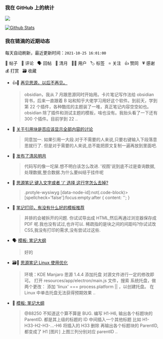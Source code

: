 ### 我在 GitHub 上的统计

<a title="Hits" target="_blank" href="https://github.com/Crowds21/Crowds21"><img src="https://hits.b3log.org/crowds21/crowds21.svg"></a>

[![Github Stats](https://github-readme-stats.vercel.app/api?username=crowds21&theme=tokyonight&show_icons=true)](https://github.com/crowds21)

<!--events start -->

### 我在链滴的近期动态

每天自动刷新，最近更新时间：`2021-10-25 16:01:00`

📝 帖子 &nbsp; 💬 评论 &nbsp; 🗣 回帖 &nbsp; 🌙 清月 &nbsp; 👨‍💻 用户 &nbsp; 🏷️ 标签 &nbsp; ⭐️ 关注 &nbsp; 👍 赞同 &nbsp; 💗 感谢 &nbsp; 💰 打赏 &nbsp; 🗃 收藏

* 👍💬 [再见思源，以后不再见。](https://ld246.com/article/1630378855743/comment/1632017885190#comments)

  > obsidian，我从 7 月跟思源同时开始用。卡片笔记写作法给 obsidian 背书，后来一直跟着 B 站和知乎大佬学习用好这个软件。到前天，学到第 22 个插件，各种酷炫的主题装了一堆，真正笔记内容空空如也。obsidian 除了插件和测试主题的模板，啥也没有。我抬头看了一下还有 300 个插件。目前学到 22  ..
* 💬 [关于引用块是否应该显示全部内容的讨论](https://ld246.com/article/1635089610168/comment/1635125121333#comments)

  > 同意加一. 如果引用一大段.对于不需要的人来说,只要右键输入下段落意思就行了. 但是对于需要的人来说,总不能把原文复制一遍再放到里面吧.
* 🌙 [发布了清风明月](https://ld246.com/member/crowds21/breezemoons/1635085123455)

  > 代码写的像一坨屎.想不明白该怎么改进. '视图'说到底不过是查询数据, 处理数据,整合数据.为什么要纠结于挂件呢
* 💬 [思源笔记 键入文字或者 '/' 选择  这行字怎么去掉?](https://ld246.com/article/1635069072937/comment/1635078741721#comments)

  > .protyle-wysiwyg [data-node-id]:not(.code-block)&gt;[spellcheck='false']:focus:empty:after { content: ''; }
* 💬 [笔记打印，有没有什么好的模板推荐](https://ld246.com/article/1635040585013/comment/1635063678219#comments)

  > 并排的会被拆开的问题. 你试试导出成 HTML,然后再通过浏览器保存成 PDF 呢.我也没有试过,也许可以. 稀疏指的是块之间的间距吗?你试试改 CSS,我没有打印的需求,没有尝试过这些.
* 🗣 [模板: 笔记大纲](https://ld246.com/article/1634905527188/comment/1634910279516#comments)

  > 好的
* 🗃📝 [思源笔记 Linux 使用优化](https://ld246.com/article/1634908196973)

  > 环境：KDE Manjaro 思源 1.4.4 添加托盘 对源文件进行一定的修改即可。 打开 resources/app/electron/main.js 文件，搜索 系统托盘，做两个更改： 添加 'linux' === process.platform || ，以创建托盘。 在 Linux 中单击托盘无法获得预期效果 ..
* 💬 [模板: 笔记大纲](https://ld246.com/article/1634905527188/comment/1634908487095#comments)

  > @88250 不知道这个算不算是 BUG. 编写 H1-H6, 输出各个标题块的 ParentID. 都是其上级的标题的 ID 中间插入一个其他标题 比如 H1-H33-H2-H3-...-H6 将插入的 H33 删除 再输出各个标题块的 ParentID,都变成了 H1 [图片] 上图三列分别对应 parentID  ..


<!--events end -->
